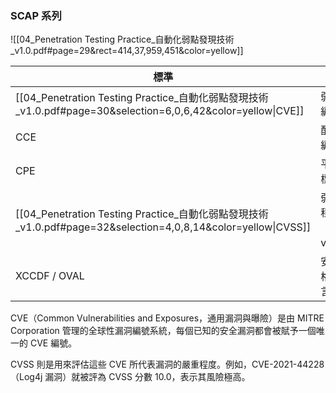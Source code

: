 ### SCAP 系列
![[04_Penetration Testing Practice_自動化弱點發現技術_v1.0.pdf#page=29&rect=414,37,959,451&color=yellow]]

| 標準                                                                                                   | 功能                  | 工具                        |
| ---------------------------------------------------------------------------------------------------- | ------------------- | ------------------------- |
| [[04_Penetration Testing Practice_自動化弱點發現技術_v1.0.pdf#page=30&selection=6,0,6,42&color=yellow\|CVE]]  | 弱點統一編號              |                           |
| CCE                                                                                                  | 配置錯誤編號              |                           |
| CPE                                                                                                  | 平台識別標準              |                           |
| [[04_Penetration Testing Practice_自動化弱點發現技術_v1.0.pdf#page=32&selection=4,0,8,14&color=yellow\|CVSS]] | 弱點嚴重程度評分（v3.1、v4.0） | [[CVSS Score Calculator]] |
| XCCDF / OVAL                                                                                         | 安全檢查格式與語言           |                           |


CVE（Common Vulnerabilities and Exposures，通用漏洞與曝險）是由 MITRE Corporation 管理的全球性漏洞編號系統，每個已知的安全漏洞都會被賦予一個唯一的 CVE 編號。

​CVSS 則是用來評估這些 CVE 所代表漏洞的嚴重程度。​例如，CVE-2021-44228（Log4j 漏洞）就被評為 CVSS 分數 10.0，表示其風險極高。